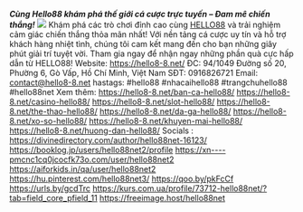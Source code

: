 ***Cùng Hello88 khám phá thế giới cá cược trực tuyến – Đam mê chiến thắng!***
![](https://doc.adminforge.de/uploads/29a1e48d-23d6-4a4a-abbf-2437f36271bb.jpg)
Khám phá các trò chơi đỉnh cao cùng <a href="https://hello8-8.net/">HELLO88</a>  và trải nghiệm cảm giác chiến thắng thỏa mãn nhất! Với nền tảng cá cược uy tín và hỗ trợ khách hàng nhiệt tình, chúng tôi cam kết mang đến cho bạn những giây phút giải trí tuyệt vời. Tham gia ngay để nhận ngay những phần quà cực hấp dẫn từ HELLO88!
Website: <a href="https://hello8-8.net/">https://hello8-8.net/</a>
ĐC:  94/1049 Đường số 20, Phường 6, Gò Vấp, Hồ Chí Minh, Việt Nam
SĐT: 0916826721
Email: contact@hello8-8.net
hastags: #hello88 #nhacaihello88 #trangchuhello88 #hello88net
Xem thêm:
<a href="https://hello8-8.net/ban-ca-hello88/">https://hello8-8.net/ban-ca-hello88/</a>
<a href="https://hello8-8.net/casino-hello88/">https://hello8-8.net/casino-hello88/</a>
<a href="https://hello8-8.net/slot-hello88/">https://hello8-8.net/slot-hello88/</a>
<a href="https://hello8-8.net/the-thao-hello88/">https://hello8-8.net/the-thao-hello88/</a>
<a href="https://hello8-8.net/da-ga-hello88/">https://hello8-8.net/da-ga-hello88/</a>
<a href="https://hello8-8.net/xo-so-hello88/">https://hello8-8.net/xo-so-hello88/</a>
<a href="https://hello8-8.net/khuyen-mai-hello88/">https://hello8-8.net/khuyen-mai-hello88/</a>
<a href="https://hello8-8.net/huong-dan-hello88/">https://hello8-8.net/huong-dan-hello88/</a>
Socials :
<a href="https://divinedirectory.com/author/hello88net-16123/">https://divinedirectory.com/author/hello88net-16123/</a>
<a href="https://booklog.jp/users/hello88net2/profile">https://booklog.jp/users/hello88net2/profile</a>
<a href="https://xn----pmcnc1cq0jcocfk73o.com/user/hello88net2">https://xn----pmcnc1cq0jcocfk73o.com/user/hello88net2</a>
<a href="https://aiforkids.in/qa/user/hello88net2">https://aiforkids.in/qa/user/hello88net2</a>
<a href="https://hu.pinterest.com/hello88net3/">https://hu.pinterest.com/hello88net3/</a>
<a href="https://qoo.by/pkFcCf">https://qoo.by/pkFcCf</a>
<a href="https://urls.by/gcdTrc">https://urls.by/gcdTrc</a>
<a href="https://kurs.com.ua/profile/73712-hello88net/?tab=field_core_pfield_11">https://kurs.com.ua/profile/73712-hello88net/?tab=field_core_pfield_11</a>
<a href="https://freeimage.host/hello88net">https://freeimage.host/hello88net</a>

